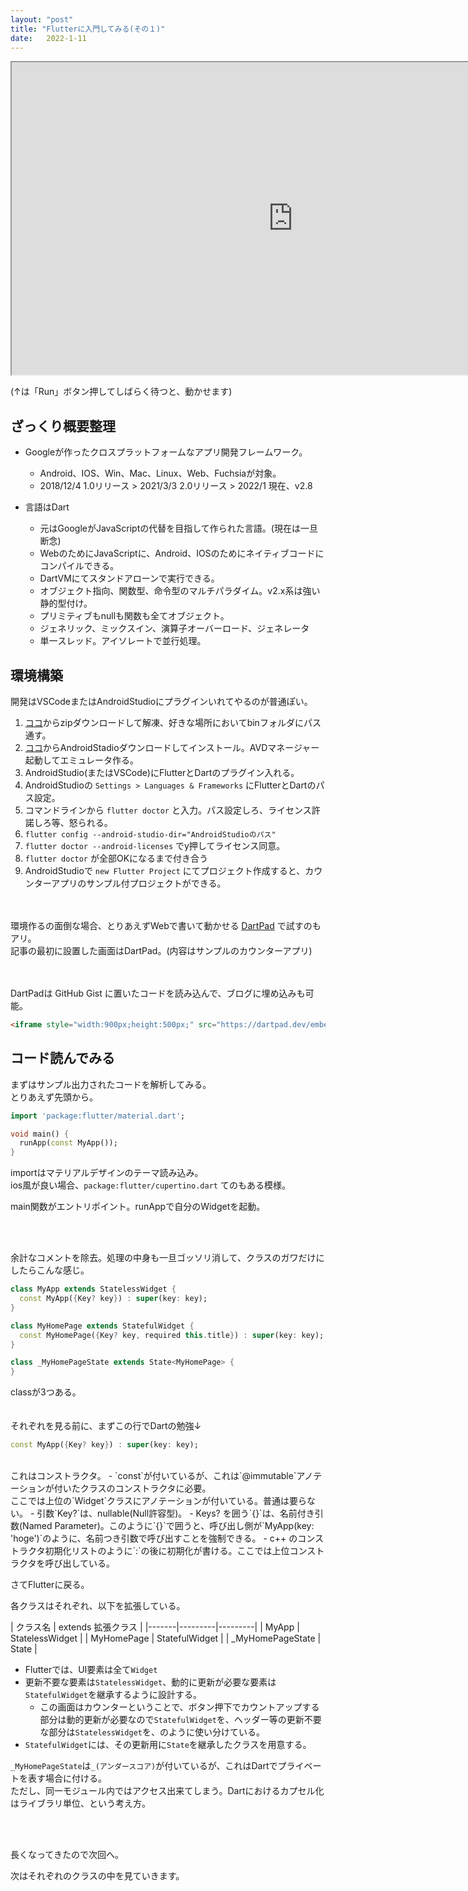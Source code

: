 ```yaml
---
layout: "post"
title: "Flutterに入門してみる(その１)"
date:   2022-1-11
---
```



<iframe style="width:900px;height:500px;" src="https://dartpad.dev/embed-flutter.html?id=d861e047ea25b4063699c2cc96ad8b66&split=80&theme=dark"></iframe>

(↑は「Run」ボタン押してしばらく待つと、動かせます)

## ざっくり概要整理

- Googleが作ったクロスプラットフォームなアプリ開発フレームワーク。
  - Android、IOS、Win、Mac、Linux、Web、Fuchsiaが対象。
  - 2018/12/4 1.0リリース > 2021/3/3 2.0リリース > 2022/1 現在、v2.8

- 言語はDart
  - 元はGoogleがJavaScriptの代替を目指して作られた言語。(現在は一旦断念)
  - WebのためにJavaScriptに、Android、IOSのためにネイティブコードにコンパイルできる。
  - DartVMにてスタンドアローンで実行できる。
  - オブジェクト指向、関数型、命令型のマルチパラダイム。v2.x系は強い静的型付け。
  - プリミティブもnullも関数も全てオブジェクト。
  - ジェネリック、ミックスイン、演算子オーバーロード、ジェネレータ
  - 単一スレッド。アイソレートで並行処理。

## 環境構築

開発はVSCodeまたはAndroidStudioにプラグインいれてやるのが普通ぽい。

1. [ココ](https://docs.flutter.dev/get-started/install)からzipダウンロードして解凍、好きな場所においてbinフォルダにパス通す。
1. [ココ](https://developer.android.com/studio/?hl=ja)からAndroidStadioダウンロードしてインストール。AVDマネージャー起動してエミュレータ作る。
1. AndroidStudio(またはVSCode)にFlutterとDartのプラグイン入れる。
1. AndroidStudioの `Settings > Languages & Frameworks` にFlutterとDartのパス設定。
1. コマンドラインから `flutter doctor` と入力。パス設定しろ、ライセンス許諾しろ等、怒られる。
1. `flutter config --android-studio-dir="AndroidStudioのパス"`
1. `flutter doctor --android-licenses` でy押してライセンス同意。
1. `flutter doctor` が全部OKになるまで付き合う
1. AndroidStudioで `new Flutter Project` にてプロジェクト作成すると、カウンターアプリのサンプル付プロジェクトができる。

<br><br>
環境作るの面倒な場合、とりあえずWebで書いて動かせる [DartPad](https://dartpad.dev/) で試すのもアリ。<br>
記事の最初に設置した画面はDartPad。(内容はサンプルのカウンターアプリ)

<br><br>
DartPadは GitHub Gist に置いたコードを読み込んで、ブログに埋め込みも可能。

```html
<iframe style="width:900px;height:500px;" src="https://dartpad.dev/embed-flutter.html?id=(GistのID)&split=80&theme=dark"></iframe>
```


## コード読んでみる

まずはサンプル出力されたコードを解析してみる。<br>
とりあえず先頭から。

```dart
import 'package:flutter/material.dart';

void main() {
  runApp(const MyApp());
}
```

importはマテリアルデザインのテーマ読み込み。<br>
ios風が良い場合、`package:flutter/cupertino.dart` てのもある模様。

main関数がエントリポイント。runAppで自分のWidgetを起動。

<br><br>

余計なコメントを除去。処理の中身も一旦ゴッソリ消して、クラスのガワだけにしたらこんな感じ。

```dart
class MyApp extends StatelessWidget {
  const MyApp({Key? key}) : super(key: key);
}

class MyHomePage extends StatefulWidget {
  const MyHomePage({Key? key, required this.title}) : super(key: key);
}

class _MyHomePageState extends State<MyHomePage> {
}
```

classが3つある。<br><br>
<br>
それぞれを見る前に、まずこの行でDartの勉強↓
```dart
const MyApp({Key? key}) : super(key: key);
```
<br>
これはコンストラクタ。
- `const`が付いているが、これは`@immutable`アノテーションが付いたクラスのコンストラクタに必要。<br>ここでは上位の`Widget`クラスにアノテーションが付いている。普通は要らない。
- 引数`Key?`は、nullable(Null許容型)。
- Keys? を囲う`{}`は、名前付き引数(Named Parameter)。このように`{}`で囲うと、呼び出し側が`MyApp(key: 'hoge')`のように、名前つき引数で呼び出すことを強制できる。
- c++ のコンストラクタ初期化リストのように`:`の後に初期化が書ける。ここでは上位コンストラクタを呼び出している。


さてFlutterに戻る。<br>


各クラスはそれぞれ、以下を拡張している。

| クラス名 | extends 拡張クラス |
|-------|---------|---------|
| MyApp | StatelessWidget |
| MyHomePage | StatefulWidget |
| _MyHomePageState | State<MyHomePage> |


- Flutterでは、UI要素は全て`Widget`
- 更新不要な要素は`StatelessWidget`、動的に更新が必要な要素は`StatefulWidget`を継承するように設計する。
  - この画面はカウンターということで、ボタン押下でカウントアップする部分は動的更新が必要なので`StatefulWidget`を、ヘッダー等の更新不要な部分は`StatelessWidget`を、のように使い分けている。
- `StatefulWidget`には、その更新用に`State`を継承したクラスを用意する。

`_MyHomePageState`は`_(アンダースコア)`が付いているが、これはDartでプライベートを表す場合に付ける。<br>ただし、同一モジュール内ではアクセス出来てしまう。Dartにおけるカプセル化はライブラリ単位、という考え方。

<br><br>

長くなってきたので次回へ。

次はそれぞれのクラスの中を見ていきます。
